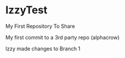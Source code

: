 IzzyTest
========

My First Repository To Share


My first commit to a 3rd party repo (alphacrow)

Izzy made changes to Branch 1
